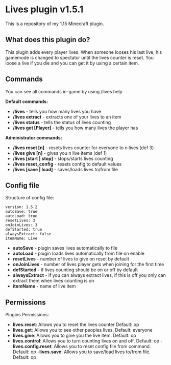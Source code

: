 **Lives plugin v1.5.1**
=================

This is a repository of my 1.15 Minecraft plugin.


## What does this plugin do? ##
This plugin adds every player lives. When someone looses his last live, his gamemode is changed to spectator until the lives counter is reset. You loose a live if you die and you can get it by using a certain item.

## Commands ##
You can see all commands in-game by using /lives help

**Default commands:**
- **/lives** - tells you how many lives you have
- **/lives extract** - extracts one of your lives to an item
- **/lives status** - tells the status of lives counting
- **/lives get [Player]** - tells you how many lives the player has

**Administrator commands:**
- **/lives reset [n]** - resets lives counter for everyone to n lives (def 3)
- **/lives give [n]** - gives you n live items (def 1)
- **/lives [start | stop]** - stops/starts lives counting
- **/lives reset_config** - resets config to default values
- **/lives [save | load]** - saves/loads lives to/from file

## Config file ##
Structure of config file:

    version: 1.5.2
    autoSave: true
    autoLoad: true
    resetLives: 3
    onJoinLives: 3
    defStarted: true
	alwaysExtract: false
    itemName: Live

- **autoSave** - plugin saves lives automatically to file
- **autoLoad** - plugin loads lives automatically from file on enable
- **resetLives** - number of lives to give on reset by default
- **onJoinLives** - number of lives player gets when joining for the first time
- **defStarted** - if lives counting should be on or off by default
- **alwaysExtract** - if you can always extract lives, if this is off you only can extract them when lives counting is on
- **itemName** - name of live item

## Permissions ##
Plugins Permissions:

  - **lives.reset**:
    Allows you to reset the lives counter
    Default: op
  - **lives.get**:
    Allows you to see other peoples lives.
    Default: everyone
  - **lives.give**:
    Allows you to give you the live item.
    Default: op
  - **lives.control**:
    Allows you to turn counting lives on and off.
    Default: op
  -**lives.config.reset**:
    Allows you to reset config file from command.
    Default: op
  -**lives.save**:
    Allows you to save/load lives to/from file.
    Default: op
